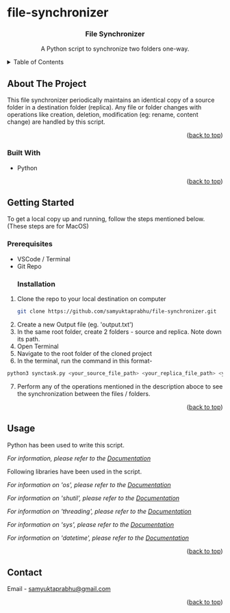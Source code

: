 # file-synchronizer

<a name="readme-top"></a>
<h3 align="center" name="readme-top">File Synchronizer</h3>

  <p align="center">
    A Python script to synchronize two folders one-way. 
</p>

<details>
  <summary>Table of Contents</summary>
  <ol>
    <li>
      <a href="#about-the-project">About The Project</a>
      <ul>
        <li><a href="#built-with">Built With</a></li>
      </ul>
    </li>
    <li>
      <a href="#getting-started">Getting Started</a>
      <ul>
        <li><a href="#prerequisites">Prerequisites</a></li>
        <li><a href="#installation">Installation</a></li>
      </ul>
    </li>
    <li><a href="#usage">Usage</a></li>
    <li><a href="#contact">Contact</a></li>
  </ol>
</details>

## About The Project

This file synchronizer periodically maintains an identical copy of a source folder in a destination folder (replica). 
Any file or folder changes with operations like creation, deletion, modification (eg: rename, content change) are handled by this script.

<p align="right">(<a href="#readme-top">back to top</a>)</p>

### Built With

* Python

<p align="right">(<a href="#readme-top">back to top</a>)</p>

## Getting Started


To get a local copy up and running, follow the steps mentioned below.
(These steps are for MacOS)

### Prerequisites

* VSCode / Terminal
* Git Repo
  ### Installation

1. Clone the repo to your local destination on computer
   ```sh
   git clone https://github.com/samyuktaprabhu/file-synchronizer.git
   ```
2. Create a new Output file (eg. 'output.txt') 
3. In the same root folder, create 2 folders - source and replica. Note down its path.
4. Open Terminal
5. Navigate to the root folder of the cloned project
6. In the terminal, run the command in this format- 
 ```sh
 python3 synctask.py <your_source_file_path> <your_replica_file_path> <your_sync_interval> <your_log_file_path>
   ```
7. Perform any of the operations mentioned in the description aboce to see the synchronization between the files / folders. 
<p align="right">(<a href="#readme-top">back to top</a>)</p>

<!-- USAGE EXAMPLES -->
## Usage

Python has been used to write this script.

_For information, please refer to the [Documentation](https://docs.python.org/3/)_

Following libraries have been used in the script.

_For information on 'os', please refer to the [Documentation](https://docs.python.org/3/library/os.html)_

_For information on 'shutil', please refer to the [Documentation](https://docs.python.org/3/library/shutil.html)_

_For information on 'threading', please refer to the [Documentation](https://docs.python.org/3/library/threading.html)_

_For information on 'sys', please refer to the [Documentation](https://docs.python.org/3/library/sys.html)_

_For information on 'datetime', please refer to the [Documentation](https://docs.python.org/3/library/datetime.html)_

<p align="right">(<a href="#readme-top">back to top</a>)</p>

<!-- CONTACT -->
## Contact

Email - samyuktaprabhu@gmail.com


<p align="right">(<a href="#readme-top">back to top</a>)</p>